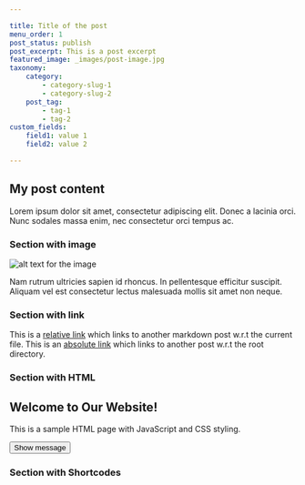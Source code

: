 ```yaml
---

title: Title of the post
menu_order: 1
post_status: publish
post_excerpt: This is a post excerpt
featured_image: _images/post-image.jpg
taxonomy:
    category:
        - category-slug-1
        - category-slug-2
    post_tag:
        - tag-1
        - tag-2
custom_fields:
    field1: value 1
    field2: value 2

---
```


## My post content

Lorem ipsum dolor sit amet, consectetur adipiscing elit. Donec a lacinia orci.
Nunc sodales massa enim, nec consectetur orci tempus ac.

### Section with image

![alt text for the image](/_images/pic4.jpg "Caption for the image")

Nam rutrum ultricies sapien id rhoncus. In pellentesque efficitur suscipit.
Aliquam vel est consectetur lectus malesuada mollis sit amet non neque. 

### Section with link

This is a [relative link](../sub-dir1/post3.md) which links to another markdown post w.r.t the current file.
This is an [absolute link](/folder1/sub-dir1/post3.md) which links to another post w.r.t the root directory.

### Section with HTML

<section id="home">
    <h2>Welcome to Our Website!</h2>
    <p>This is a sample HTML page with JavaScript and CSS styling.</p>
    <button type="button" onclick="showMessage()">Show message</button>
</section>

<script>
    function showMessage() {
        alert('Thank you for contacting us!');
    }
</script>

<!-- Sample CSS Style -->
<style>
    h1 {
        color: red;
    }
</style>

### Section with Shortcodes